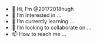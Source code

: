 - 👋 Hi, I’m @20172018hugh
- 👀 I’m interested in ...
- 🌱 I’m currently learning ...
- 💞️ I’m looking to collaborate on ...
- 📫 How to reach me ...

<!---
20172018hugh/20172018hugh is a ✨ special ✨ repository because its `README.md` (this file) appears on your GitHub profile.
You can click the Preview link to take a look at your changes.
--->
